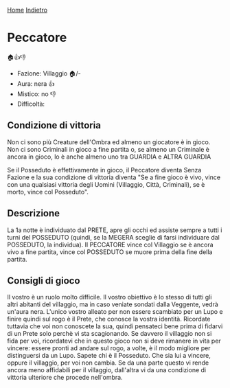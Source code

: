 [Home](/wherewolf-rules)
[Indietro](..)

# Peccatore

<span class='emoji'>🏠👍👎</span>

- Fazione: Villaggio <span class='emoji'>🏠</span>/-
- Aura: nera <span class='emoji'>👍</span>
- Mistico: no <span class='emoji'>👎</span>
- Difficoltà: 

## Condizione di vittoria

Non ci sono più Creature dell'Ombra ed almeno un giocatore è in gioco. Non ci sono Criminali in gioco a fine partita o, se almeno un Criminale è ancora in gioco, lo è anche almeno uno tra GUARDIA e ALTRA GUARDIA

Se il Posseduto è effettivamente in gioco, il Peccatore diventa Senza Fazione e la sua condizione di vittoria diventa "Se a fine gioco è vivo, vince con una qualsiasi vittoria degli Uomini (Villaggio, Città, Criminali), se è morto, vince col Posseduto".

## Descrizione

La 1a notte è individuato dal PRETE, apre gli occhi ed assiste sempre a tutti i turni del POSSEDUTO (quindi, se la MEGERA sceglie di farsi individuare dal POSSEDUTO, la individua). Il PECCATORE vince col Villaggio se è ancora vivo a fine partita, vince col POSSEDUTO se muore prima della fine della partita.

## Consigli di gioco

Il vostro è un ruolo molto difficile. Il vostro obiettivo è lo stesso di tutti gli altri abitanti del villaggio, ma in caso veniate sondati dalla Veggente, vedrà un'aura nera. L'unico vostro alleato per non essere scambiato per un Lupo e finire quindi sul rogo è il Prete, che conosce la vostra identità. Ricordate tuttavia che voi non conoscete la sua, quindi pensateci bene prima di fidarvi di un Prete solo perchè vi sta scagionando. Se davvero il villaggio non si fida per voi, ricordatevi che in questo gioco non si deve rimanere in vita per vincere: essere pronti ad andare sul rogo, a volte, è il modo migliore per distinguersi da un Lupo. Sapete chi è il Posseduto. Che sia lui a vincere, oppure il villaggio, per voi non cambia. Se da una parte questo vi rende ancora meno affidabili per il villaggio, dall'altra vi da una condizione di vittoria ulteriore che procede nell'ombra.
